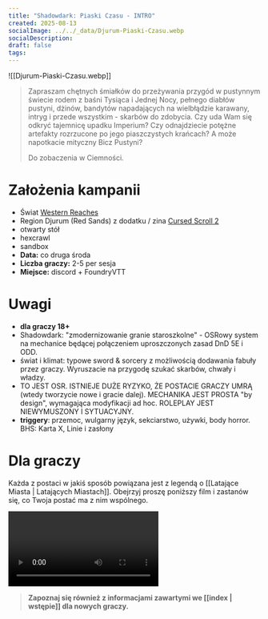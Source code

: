 ```yaml
---
title: "Shadowdark: Piaski Czasu - INTRO"
created: 2025-08-13
socialImage: ../../_data/Djurum-Piaski-Czasu.webp
socialDescription:
draft: false
tags:
---
```

![[Djurum-Piaski-Czasu.webp]]

> Zapraszam chętnych śmiałków do przeżywania przygód  w pustynnym świecie rodem z baśni Tysiąca i Jednej Nocy, pełnego diabłów pustyni, dżinów, bandytów napadających na wielbłądzie karawany, intryg i przede wszystkim - skarbów do zdobycia. Czy uda Wam się odkryć tajemnicę upadku Imperium? Czy odnajdziecie potężne artefakty rozrzucone po jego piaszczystych krańcach? A może napotkacie mityczny Bicz Pustyni?
> 
> Do zobaczenia w Ciemności.



# Założenia kampanii

- Świat [Western Reaches](https://www.kickstarter.com/projects/shadowdarkrpg/western-reaches/description) 
- Region Djurum (Red Sands) z dodatku / zina [Cursed Scroll 2](https://www.thearcanelibrary.com/collections/cursed-scroll-zine/products/cursed-scroll-zine-vol-2-red-sands)
- otwarty stół
- hexcrawl
- sandbox
- **Data:** co druga środa 
- **Liczba graczy:** 2-5 per sesja
- **Miejsce:** discord + FoundryVTT

# Uwagi

- **dla graczy 18+** 
- Shadowdark: "zmodernizowanie granie staroszkolne" - OSRowy system na mechanice będącej połączeniem uproszczonych zasad DnD 5E i ODD. 
- świat i klimat: typowe sword & sorcery z możliwością dodawania fabuły przez graczy. Wyruszacie na przygodę szukać skarbów, chwały i władzy.
- TO JEST OSR. ISTNIEJE DUŻE RYZYKO, ŻE POSTACIE GRACZY UMRĄ (wtedy tworzycie nowe i gracie dalej). MECHANIKA JEST PROSTA "by design", wymagająca modyfikacji ad hoc. ROLEPLAY JEST NIEWYMUSZONY I SYTUACYJNY. 
- **triggery**: przemoc, wulgarny język, sekciarstwo, używki, body horror. BHS: Karta X, Linie i zasłony 

# Dla graczy

Każda z postaci w jakiś sposób powiązana jest z legendą o [[Latające Miasta | Latających Miastach]]. 
Obejrzyj proszę poniższy film i zastanów się, co Twoja postać ma z nim wspólnego.

![[la-puta.webp]](https://public.kostasz.pl/rpg/shadowdark/laputa-podniebny-zamek.mp4)

> **Zapoznaj się również z informacjami zawartymi we [[index | wstępie]] dla nowych graczy.** 

